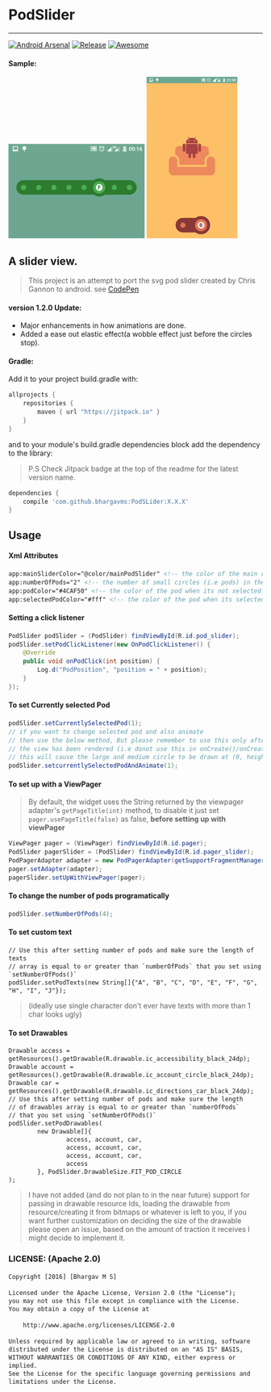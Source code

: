 # PodSlider

----
[![Android Arsenal](https://img.shields.io/badge/Android%20Arsenal-PodSLider-green.svg?style=true)](https://android-arsenal.com/details/1/3836)
[![Release](https://jitpack.io/v/bhargavms/PodSLider.svg)](https://jitpack.io/bhargavms/PodSLider)
[![Awesome](https://cdn.rawgit.com/sindresorhus/awesome/d7305f38d29fed78fa85652e3a63e154dd8e8829/media/badge.svg)](https://github.com/JStumpp/awesome-android)

#### Sample:

![Sample Gif](assets/gifs/ezgif.com-gif-maker.gif?raw=true)
![Sample Gif](assets/gifs/view_pager_interaction.gif?raw=true)

## A slider view.

> This project is an attempt to port the svg pod slider created by Chris Gannon to android.
> see [CodePen](http://codepen.io/chrisgannon/pen/mPoMxq)

#### version 1.2.0 Update:
 - Major enhancements in how animations are done.
 - Added a ease out elastic effect(a wobble effect just before the circles stop).

#### Gradle:

Add it to your project build.gradle with:

```gradle
allprojects {
    repositories {
        maven { url "https://jitpack.io" }
    }
}
```
and to your module's build.gradle dependencies block add the dependency to the library:
> P.S Check Jitpack badge at the top of the readme for the latest version name.

```gradle
dependencies {
    compile 'com.github.bhargavms:PodSLider:X.X.X'
}
```

## Usage
#### Xml Attributes
```xml
app:mainSliderColor="@color/mainPodSlider" <!-- the color of the main rounded rectangular bar. -->
app:numberOfPods="2" <!-- the number of small circles (i.e pods) in the slider.-->
app:podColor="#4CAF50" <!-- the color of the pod when its not selected.-->
app:selectedPodColor="#fff" <!-- the color of the pod when its selected.-->
```
#### Setting a click listener
```java
PodSlider podSlider = (PodSlider) findViewById(R.id.pod_slider);
podSlider.setPodClickListener(new OnPodClickListener() {
    @Override
    public void onPodClick(int position) {
        Log.d("PodPosition", "position = " + position);
    }
});
```

#### To set Currently selected Pod
```java
podSlider.setCurrentlySelectedPod(1);
// if you want to change selected pod and also animate
// then use the below method, But please remember to use this only after
// the view has been rendered (i.e donot use this in onCreate()/onCreateView()
// this will cause the large and medium circle to be drawn at (0, height/2)
podSlider.setcurrentlySelectedPodAndAnimate(1);
```

#### To set up with a ViewPager
> By default, the widget uses the String returned by the viewpager 
> adapter's `getPageTitle(int)` method, to disable it just set
> `pager.usePageTitle(false)` as false, **before setting up with viewPager** 

```java
ViewPager pager = (ViewPager) findViewById(R.id.pager);
PodSlider pagerSlider = (PodSlider) findViewById(R.id.pager_slider);
PodPagerAdapter adapter = new PodPagerAdapter(getSupportFragmentManager());
pager.setAdapter(adapter);
pagerSlider.setUpWithViewPager(pager);
```

#### To change the number of pods programatically
```java
podSlider.setNumberOfPods(4);
```

#### To set custom text 

```
// Use this after setting number of pods and make sure the length of texts 
// array is equal to or greater than `numberOfPods` that you set using `setNumberOfPods()`
podSlider.setPodTexts(new String[]{"A", "B", "C", "D", "E", "F", "G", "H", "I", "J"});
```

> (ideally use single character don't ever have texts with more than 1 char looks ugly)

#### To set Drawables

```
Drawable access = getResources().getDrawable(R.drawable.ic_accessibility_black_24dp);
Drawable account = getResources().getDrawable(R.drawable.ic_account_circle_black_24dp);
Drawable car = getResources().getDrawable(R.drawable.ic_directions_car_black_24dp);
// Use this after setting number of pods and make sure the length 
// of drawables array is equal to or greater than `numberOfPods`
// that you set using `setNumberOfPods()`
podSlider.setPodDrawables(
        new Drawable[]{
                access, account, car,
                access, account, car,
                access, account, car,
                access
        }, PodSlider.DrawableSize.FIT_POD_CIRCLE
);
```

> I have not added (and do not plan to in the near future) support for passing in 
> drawable resource Ids, loading the drawable from resource/creating it from bitmaps
> or whatever is left to you, if you want further customization on deciding the
> size of the drawable please open an issue, based on the amount of traction it receives
> I might decide to implement it.
 
 
### LICENSE: (Apache 2.0)
```
Copyright [2016] [Bhargav M S]

Licensed under the Apache License, Version 2.0 (the "License");
you may not use this file except in compliance with the License.
You may obtain a copy of the License at

    http://www.apache.org/licenses/LICENSE-2.0

Unless required by applicable law or agreed to in writing, software
distributed under the License is distributed on an "AS IS" BASIS,
WITHOUT WARRANTIES OR CONDITIONS OF ANY KIND, either express or implied.
See the License for the specific language governing permissions and
limitations under the License.
```
